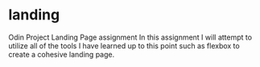# landing
Odin Project Landing Page assignment
In this assignment I will attempt to utilize all of the tools I have learned up to this point such as flexbox to create a cohesive landing page.